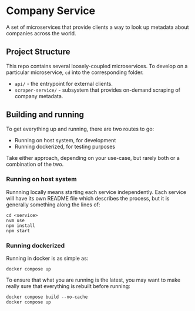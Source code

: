 # Company Service

A set of microservices that provide clients a way to look up metadata about companies across the world.

## Project Structure

This repo contains several loosely-coupled microservices. To develop on a particular microservice, `cd` into the corresponding folder.

- `api/` - the entrypoint for external clients.
- `scraper-service/` - subsystem that provides on-demand scraping of company metadata.

## Building and running

To get everything up and running, there are two routes to go:

- Running on host system, for development
- Running dockerized, for testing purposes

Take either approach, depending on your use-case, but rarely both or a combination of the two.

### Running on host system

Runnning locally means starting each service independently. Each service will have its own README file
which describes the process, but it is generally something along the lines of:

```
cd <service>
nvm use
npm install
npm start
```

### Running dockerized

Running in docker is as simple as:

```
docker compose up
```

To ensure that what you are running is the latest, you may want to make really sure that everything is
rebuilt before running:

```
docker compose build --no-cache
docker compose up
```
